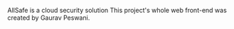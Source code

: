 AllSafe is a cloud security solution
This project's whole web front-end was created by Gaurav Peswani.
